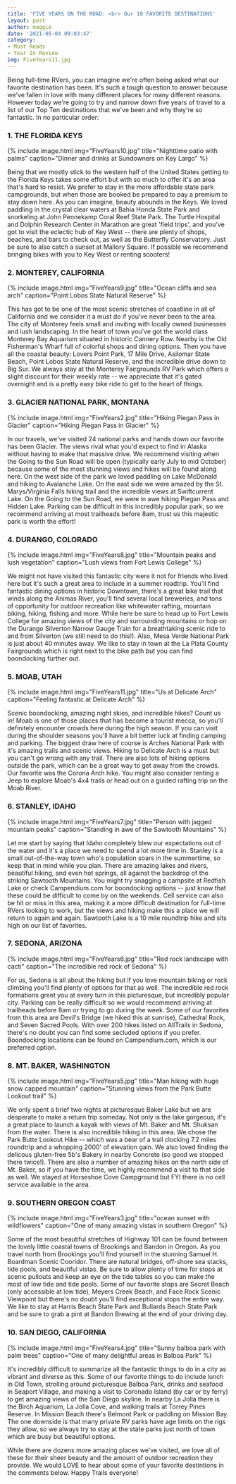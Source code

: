 ```yaml
---
title: 'FIVE YEARS ON THE ROAD: <br> Our 10 FAVORITE DESTINATIONS'
layout: post
author: maggie
date: '2021-05-04 09:03:47'
category:
- Must Reads
- Year In Review
img: FiveYears11.jpg
---
```


Being full-time RVers, you can imagine we're often being asked what our favorite destination has been. It's such a tough question to answer because we've fallen in love with many different places for many different reasons. However today we're going to try and narrow down five years of travel to a list of our Top Ten destinations that we've been and why they're so fantastic. In no particular order:

### 1. THE FLORIDA KEYS

{% include image.html img="FiveYears10.jpg" title="Nighttime patio with palms" caption="Dinner and drinks at Sundowners on Key Largo" %}

Being that we mostly stick to the western half of the United States getting to the Florida Keys takes some effort but with so much to offer it's an area that's hard to resist. We prefer to stay in the more affordable state park campgrounds, but when those are booked be prepared to pay a premium to stay down here. As you can imagine, beauty abounds in the Keys. We loved paddling in the crystal clear waters at Bahia Honda State Park and snorkeling at John Pennekamp Coral Reef State Park. The Turtle Hospital and Dolphin Research Center in Marathon are great 'field trips', and you've got to visit the eclectic hub of Key West -- there are plenty of shops, beaches, and bars to check out, as well as the Butterfly Conservatory. Just be sure to also catch a sunset at Mallory Square. If possible we recommend bringing bikes with you to Key West or renting scooters!


### 2. MONTEREY, CALIFORNIA

{% include image.html img="FiveYears9.jpg" title="Ocean cliffs and sea arch" caption="Point Lobos State Natural Reserve" %}

This has got to be one of the most scenic stretches of coastline in all of California and we consider it a must do if you've never been to the area. The city of Monterey feels small and inviting with locally owned businesses and lush landscaping. In the heart of town you've got the world class Monterey Bay Aquarium situated in historic Cannery Row. Nearby is the Old Fisherman's Wharf full of colorful shops and dining options. Then you have all the coastal beauty: Lovers Point Park, 17 Mile Drive, Asilomar State Beach, Point Lobos State Natural Reserve, and the incredible drive down to Big Sur.
We always stay at the Monterey Fairgrounds RV Park which offers a slight discount for their weekly rate -- we appreciate that it's gated overnight and is a pretty easy bike ride to get to the heart of things.

### 3. GLACIER NATIONAL PARK, MONTANA

{% include image.html img="FiveYears2.jpg" title="Hiking Piegan Pass in Glacier" caption="Hiking Piegan Pass in Glacier" %}

In our travels, we've visited 24 national parks and hands down our favorite has been Glacier. The views rival what you'd expect to find in Alaska without having to make that massive drive. We recommend visiting when the Going to the Sun Road will be open (typically early July to mid October) because some of the most stunning views and hikes will be found along here. On the west side of the park we loved paddling on Lake McDonald and hiking to Avalanche Lake. On the east side we were amazed by the St. Marys/Virginia Falls hiking trail and the incredible views at Swiftcurrent Lake. On the Going to the Sun Road, we were in awe hiking Piegan Pass and Hidden Lake. Parking can be difficult in this incredibly popular park, so we recommend arriving at most trailheads before 8am, trust us this majestic park is worth the effort!

### 4. DURANGO, COLORADO

{% include image.html img="FiveYears8.jpg" title="Mountain peaks and lush vegetation" caption="Lush views from Fort Lewis College" %}

We might not have visited this fantastic city were it not for friends who lived here but it's such a great area to include in a summer roadtrip. You'll find fantastic dining options in historic Downtown, there's a great bike trail that winds along the Animas River, you'll find several local breweries, and tons of opportunity for outdoor recreation like whitewater rafting, mountain biking, hiking, fishing and more. While here be sure to head up to Fort Lewis College for amazing views of the city and surrounding mountains or hop on the Durango Silverton Narrow Gauge Train for a breathtaking scenic ride to and from Silverton (we still need to do this!). Also, Mesa Verde National Park is just about 40 minutes away. We like to stay in town at the La Plata County Fairgrounds which is right next to the bike path but you can find boondocking further out.

### 5. MOAB, UTAH

{% include image.html img="FiveYears11.jpg" title="Us at Delicate Arch" caption="Feeling fantastic at Delicate Arch" %}

Scenic boondocking, amazing night skies, and incredible hikes? Count us in! Moab is one of those places that has become a tourist mecca, so you'll definitely encounter crowds here during the high season. If you can visit during the shoulder seasons you'll have a bit better luck at finding camping and parking. The biggest draw here of course is Arches National Park with it's amazing trails and scenic views. Hiking to Delicate Arch is a must but you can't go wrong with any trail. There are also lots of hiking options outside the park, which can be a great way to get away from the crowds. Our favorite was the Corona Arch hike. You might also consider renting a Jeep to explore Moab's 4x4 trails or head out on a guided rafting trip on the Moab River. 

### 6. STANLEY, IDAHO

{% include image.html img="FiveYears7.jpg" title="Person with jagged mountain peaks" caption="Standing in awe of the Sawtooth Mountains" %}

Let me start by saying that Idaho completely blew our expectations out of the water and it's a place we need to spend a lot more time in. Stanley is a small out-of-the-way town who's population soars in the summertime, so keep that in mind while you plan. There are amazing lakes and rivers, beautiful hiking, and even hot springs, all against the backdrop of the striking Sawtooth Mountains. You might try snagging a campsite at Redfish Lake or check Campendium.com for boondocking options -- just know that these could be difficult to come by on the weekends. Cell service can also be hit or miss in this area, making it a more difficult destination for full-time RVers looking to work, but the views and hiking make this a place we will return to again and again. Sawtooth Lake is a 10 mile roundtrip hike and sits high on our list of favorites.

### 7. SEDONA, ARIZONA

{% include image.html img="FiveYears6.jpg" title="Red rock landscape with cacti" caption="The incredible red rock of Sedona" %}

For us, Sedona is all about the hiking but if you love mountain biking or rock climbing you'll find plenty of options for that as well. The incredible red rock formations greet you at every turn in this picturesque, but incredibly popular city. Parking can be really difficult so we would recommend arriving at trailheads before 8am or trying to go during the week. Some of our favorites from this area are Devil's Bridge (we hiked this at sunrise), Cathedral Rock, and Seven Sacred Pools. With over 200 hikes listed on AllTrails in Sedona, there's no doubt you can find some secluded options if you prefer. Boondocking locations can be found on Campendium.com, which is our preferred option.

### 8. MT. BAKER, WASHINGTON

{% include image.html img="FiveYears5.jpg" title="Man hiking with huge snow capped mountain" caption="Stunning views from the Park Butte Lookout trail" %}

We only spent a brief two nights at picturesque Baker Lake but we are desperate to make a return trip someday. Not only is the lake gorgeous, it's a great place to launch a kayak with views of Mt. Baker and Mt. Shuksan from the water. There is also incredible hiking in this area. We chose the Park Butte Lookout Hike -- which was a bear of a trail clocking 7.2 miles roundtrip and a whopping 2000' of elevation gain. We also loved finding the delicous gluten-free 5b's Bakery in nearby Concrete (so good we stopped there twice!). There are also a number of amazing hikes on the north side of Mt. Baker, so if you have the time, we highly recommend a visit to that side as well. We stayed at Horseshoe Cove Campground but FYI there is no cell service available in the area. 

### 9. SOUTHERN OREGON COAST

{% include image.html img="FiveYears3.jpg" title="ocean sunset with wildflowers" caption="One of many amazing vistas in southern Oregon" %}

Some of the most beautiful stretches of Highway 101 can be found between the lovely little coastal towns of Brookings and Bandon in Oregon. As you travel north from Brookings you'll find yourself in the stunning Samuel H. Boardman Scenic Cooridor. There are natural bridges, off-shore sea stacks, tide pools, and beautiful vistas. Be sure to allow plenty of time for stops at scenic pullouts and keep an eye on the tide tables so you can make the most of low tide and tide pools. Some of our favorite stops are Secret Beach (only accessible at low tide), Meyers Creek Beach, and Face Rock Scenic Viewpoint but there's no doubt you'll find exceptional stops the entire way. We like to stay at Harris Beach State Park and Bullards Beach State Park and be sure to grab a pint at Bandon Brewing at the end of your driving day.

### 10. SAN DIEGO, CALIFORNIA

{% include image.html img="FiveYears4.jpg" title="Sunny balboa park with palm trees" caption="One of many delightful areas in Balboa Park" %}

It's incredibly difficult to summarize all the fantastic things to do in a city as vibrant and diverse as this. Some of our favorite things to do include lunch in Old Town, strolling around picturesque Balboa Park, drinks and seafood in Seaport Village, and making a visit to Coronado Island (by car or by ferry) to get amazing views of the San Diego skyline. In nearby La Jolla there is the Birch Aquarium, La Jolla Cove, and walking trails at Torrey Pines Reserve. In Mission Beach there's Belmont Park or paddling on Mission Bay. The one downside is that many private RV parks have age limits on the rigs they allow, so we always try to stay at the state parks just north of town which are busy but beautiful options.

While there are dozens more amazing places we've visited, we love all of these for their sheer beauty and the amount of outdoor recreation they provide. We would LOVE to hear about some of your favorite destintions in the comments below. Happy Trails everyone!